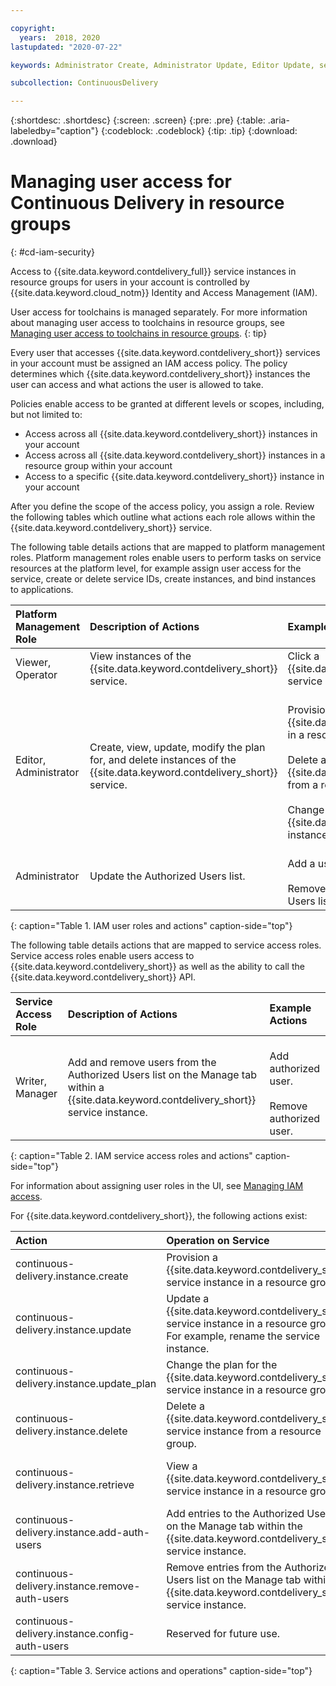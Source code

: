 ```yaml
---

copyright:
  years:  2018, 2020
lastupdated: "2020-07-22"

keywords: Administrator Create, Administrator Update, Editor Update, service access roles, IAM, access policies

subcollection: ContinuousDelivery

---
```


{:shortdesc: .shortdesc}
{:screen: .screen}
{:pre: .pre}
{:table: .aria-labeledby="caption"}
{:codeblock: .codeblock}
{:tip: .tip}
{:download: .download}


# Managing user access for Continuous Delivery in resource groups
{: #cd-iam-security}

Access to {{site.data.keyword.contdelivery_full}} service instances in resource groups for users in your account is controlled by {{site.data.keyword.cloud_notm}} Identity and Access Management (IAM). 

User access for toolchains is managed separately. For more information about managing user access to toolchains in resource groups, see [Managing user access to toolchains in resource groups](/docs/services/ContinuousDelivery?topic=ContinuousDelivery-toolchains-iam-security).
{: tip}

Every user that accesses {{site.data.keyword.contdelivery_short}} services in your account must be assigned an IAM access policy. The policy determines which {{site.data.keyword.contdelivery_short}} instances the user can access and what actions the user is allowed to take.

Policies enable access to be granted at different levels or scopes, including, but not limited to:

* Access across all {{site.data.keyword.contdelivery_short}} instances in your account
* Access across all {{site.data.keyword.contdelivery_short}} instances in a resource group within your account
* Access to a specific {{site.data.keyword.contdelivery_short}} instance in your account

After you define the scope of the access policy, you assign a role. Review the following tables which outline what actions each role allows within the {{site.data.keyword.contdelivery_short}} service.

The following table details actions that are mapped to platform management roles. Platform management roles enable users to perform tasks on service resources at the platform level, for example assign user access for the service, create or delete service IDs, create instances, and bind instances to applications.

| Platform Management Role | Description of Actions | Example Actions|
|:-----------------|:-----------------|:-----------------|
| Viewer, Operator | View instances of the {{site.data.keyword.contdelivery_short}} service. | Click a {{site.data.keyword.contdelivery_short}} service instance to open its dashboard.|
| Editor, Administrator | Create, view, update, modify the plan for, and delete instances of the {{site.data.keyword.contdelivery_short}} service. |<br>Provision an instance of {{site.data.keyword.contdelivery_short}} in a resource group.</br><br>Delete an instance of {{site.data.keyword.contdelivery_short}} from a resource group.</br><br>Change a {{site.data.keyword.contdelivery_short}} instance plan from Lite to Professional.</br> |
| Administrator | Update the Authorized Users list.| <br>Add a user to the Authorized Users list.</br><br>Remove a user from the Authorized Users list.</br></ul> |
{: caption="Table 1. IAM user roles and actions" caption-side="top"}

 The following table details actions that are mapped to service access roles. Service access roles enable users access to {{site.data.keyword.contdelivery_short}} as well as the ability to call the {{site.data.keyword.contdelivery_short}} API.

| Service Access Role | Description of Actions | Example Actions|
|:-----------------|:-----------------|:-----------------|
| Writer, Manager | Add and remove users from the Authorized Users list on the Manage tab within a {{site.data.keyword.contdelivery_short}} service instance. | <br>Add authorized user.</br><br>Remove authorized user.</br></ul>|
{: caption="Table 2. IAM service access roles and actions" caption-side="top"}

For information about assigning user roles in the UI, see [Managing IAM access](/docs/account?topic=account-assign-access-resources).
 
For {{site.data.keyword.contdelivery_short}}, the following actions exist:

| Action | Operation on Service | Role
|:-----------------|:-----------------|:--------------|
| continuous-delivery.instance.create | Provision a {{site.data.keyword.contdelivery_short}} service instance in a resource group. | Administrator, Editor |
| continuous-delivery.instance.update | Update a {{site.data.keyword.contdelivery_short}} service instance in a resource group. For example, rename the service instance. | Administrator, Editor |
| continuous-delivery.instance.update_plan | Change the plan for the {{site.data.keyword.contdelivery_short}} service instance in a resource group. | Administrator, Editor |
| continuous-delivery.instance.delete | Delete a {{site.data.keyword.contdelivery_short}} service instance from a resource group. | Administrator, Editor |
| continuous-delivery.instance.retrieve | View a {{site.data.keyword.contdelivery_short}} service instance in a resource group. | Administrator, Editor, Operator, Viewer |
| continuous-delivery.instance.add-auth-users | Add entries to the Authorized Users list on the Manage tab within the {{site.data.keyword.contdelivery_short}} service instance. | Administrator, Writer, Manager |
| continuous-delivery.instance.remove-auth-users | Remove entries from the Authorized Users list on the Manage tab within the {{site.data.keyword.contdelivery_short}} service instance. | Administrator, Writer, Manager |
| continuous-delivery.instance.config-auth-users | Reserved for future use. | Administrator, Manager |
{: caption="Table 3. Service actions and operations" caption-side="top"}
